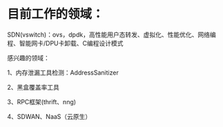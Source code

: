 # 目前工作的领域：
SDN(vswitch)：ovs，dpdk，高性能用户态转发、虚拟化、性能优化、网络编程、智能网卡/DPU卡卸载、C编程设计模式

感兴趣的领域：

1、内存泄漏工具检测：AddressSanitizer 

2、黑盒覆盖率工具

3、RPC框架(thrift、nng)

4、SDWAN、NaaS（云原生）

